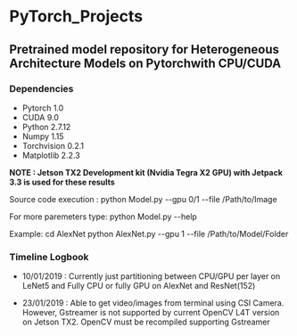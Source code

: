 # PyTorch_Projects

## Pretrained model repository for Heterogeneous Architecture Models on Pytorchwith CPU/CUDA

### Dependencies 

* Pytorch 1.0
* CUDA 9.0
* Python 2.7.12
* Numpy 1.15
* Torchvision 0.2.1
* Matplotlib 2.2.3

**NOTE : Jetson TX2 Development kit (Nvidia Tegra X2 GPU) with Jetpack 3.3 is used for these results**

Source code execution :
python Model.py --gpu 0/1 --file /Path/to/Image

For more paremeters type:
python Model.py --help

Example:
cd AlexNet
python AlexNet.py --gpu 1 --file /Path/to/Model/Folder 

### Timeline Logbook

* 10/01/2019 : Currently just partitioning between CPU/GPU per layer on LeNet5 and Fully CPU or fully GPU on AlexNet and ResNet(152)

* 23/01/2019 : Able to get video/images from terminal using CSI Camera. However, Gstreamer is not supported by current OpenCV L4T version on Jetson TX2. OpenCV must be recompiled supporting Gstreamer
